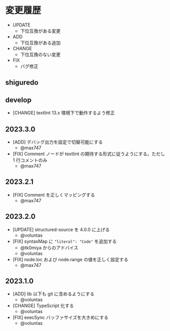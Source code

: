 # 変更履歴

- UPDATE
    - 下位互換がある変更
- ADD
    - 下位互換がある追加
- CHANGE
    - 下位互換のない変更
- FIX
    - バグ修正

## shiguredo

## develop

- [CHANGE] textlint 13.x 環境下で動作するよう修正

## 2023.3.0

- [ADD] デバッグ出力を設定で切替可能にする
    - @max747
- [FIX] Comment ノードが textlint の期待する形式に従うようにする。ただし 1 行コメントのみ
    - @max747

## 2023.2.1

- [FIX] Comment を正しくマッピングする
    - @max747

## 2023.2.0

- [UPDATE] structured-source を 4.0.0 に上げる
    - @voluntas
- [FIX] syntaxMap に `"literal": "Code"` を追加する
    - @tk0miya からのアドバイス
    - @voluntas
- [FIX] node.loc および node.range の値を正しく設定する
    - @max747

## 2023.1.0

- [ADD] lib 以下も git に含めるようにする
    - @voluntas
- [CHANGE] TypeScript 化する
    - @voluntas
- [FIX] execSync バッファサイズを大きめにする
    - @voluntas
